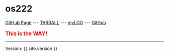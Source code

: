 # os222

[GitHub Page](https://dimitripn.github.io/os222/) ---
[TARBALL](SandBox/dimitripn.tar.xz) ---
[myLOG](TXT/mylog.txt) ---
[GitHub](https://github.com/dimitripn/os222/)
<br><br>
<span style="color:red; font-weight:bold; font-size:larger;">This is the WAY!</span>
<hr>
Version: {{ site.version }}
